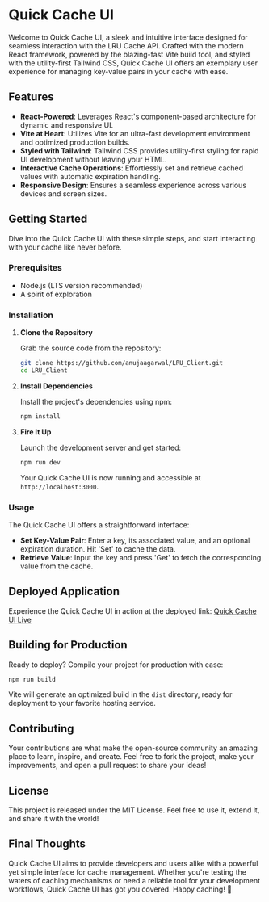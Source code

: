 # Quick Cache UI

Welcome to Quick Cache UI, a sleek and intuitive interface designed for seamless interaction with the LRU Cache API. Crafted with the modern React framework, powered by the blazing-fast Vite build tool, and styled with the utility-first Tailwind CSS, Quick Cache UI offers an exemplary user experience for managing key-value pairs in your cache with ease.

## Features

- **React-Powered**: Leverages React's component-based architecture for dynamic and responsive UI.
- **Vite at Heart**: Utilizes Vite for an ultra-fast development environment and optimized production builds.
- **Styled with Tailwind**: Tailwind CSS provides utility-first styling for rapid UI development without leaving your HTML.
- **Interactive Cache Operations**: Effortlessly set and retrieve cached values with automatic expiration handling.
- **Responsive Design**: Ensures a seamless experience across various devices and screen sizes.

## Getting Started

Dive into the Quick Cache UI with these simple steps, and start interacting with your cache like never before.

### Prerequisites

- Node.js (LTS version recommended)
- A spirit of exploration

### Installation

1. **Clone the Repository**

   Grab the source code from the repository:

   ```bash
   git clone https://github.com/anujaagarwal/LRU_Client.git
   cd LRU_Client
   ```

2. **Install Dependencies**

   Install the project's dependencies using npm:

   ```bash
   npm install
   ```

3. **Fire It Up**

   Launch the development server and get started:

   ```bash
   npm run dev
   ```

   Your Quick Cache UI is now running and accessible at `http://localhost:3000`.

### Usage

The Quick Cache UI offers a straightforward interface:

- **Set Key-Value Pair**: Enter a key, its associated value, and an optional expiration duration. Hit 'Set' to cache the data.
- **Retrieve Value**: Input the key and press 'Get' to fetch the corresponding value from the cache.

## Deployed Application

Experience the Quick Cache UI in action at the deployed link: [Quick Cache UI Live](https://lru-client.onrender.com/)


## Building for Production

Ready to deploy? Compile your project for production with ease:

```bash
npm run build
```

Vite will generate an optimized build in the `dist` directory, ready for deployment to your favorite hosting service.

## Contributing

Your contributions are what make the open-source community an amazing place to learn, inspire, and create. Feel free to fork the project, make your improvements, and open a pull request to share your ideas!

## License

This project is released under the MIT License. Feel free to use it, extend it, and share it with the world!

## Final Thoughts

Quick Cache UI aims to provide developers and users alike with a powerful yet simple interface for cache management. Whether you're testing the waters of caching mechanisms or need a reliable tool for your development workflows, Quick Cache UI has got you covered. Happy caching! 🚀